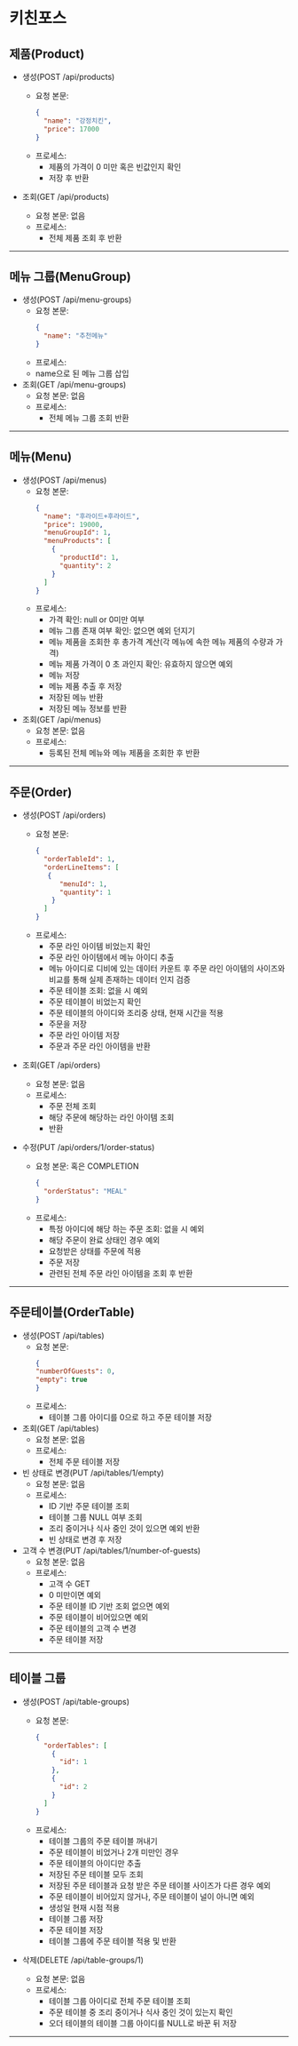 # 키친포스
## 제품(Product)
- 생성(POST /api/products)
  - 요청 본문:
    ```json
    {
      "name": "강정치킨",
      "price": 17000
    }
    ```
  - 프로세스:
    - 제품의 가격이 0 미만 혹은 빈값인지 확인
    - 저장 후 반환

- 조회(GET /api/products)
  - 요청 본문: 없음
  - 프로세스:
    - 전체 제품 조회 후 반환

---

## 메뉴 그룹(MenuGroup)
- 생성(POST /api/menu-groups)
  - 요청 본문:
    ```json
    {
      "name": "추천메뉴"
    }
    ```
  - 프로세스: 
  - name으로 된 메뉴 그룹 삽입
- 조회(GET /api/menu-groups)
  - 요청 본문: 없음
  - 프로세스: 
    - 전체 메뉴 그룹 조회 반환

---

## 메뉴(Menu)
- 생성(POST /api/menus)
  - 요청 본문: 
    ```json
    {
      "name": "후라이드+후라이드",
      "price": 19000,
      "menuGroupId": 1,
      "menuProducts": [
        {
          "productId": 1,
          "quantity": 2
        }
      ]
    }

    ```
  - 프로세스:
    - 가격 확인: null or 0미만 여부
    - 메뉴 그룹 존재 여부 확인: 없으면 예외 던지기
    - 메뉴 제품을 조회한 후 총가격 계산(각 메뉴에 속한 메뉴 제품의 수량과 가격) 
    - 메뉴 제품 가격이 0 초 과인지 확인: 유효하지 않으면 예외
    - 메뉴 저장
    - 메뉴 제품 추출 후 저장
    - 저장된 메뉴 반환
    - 저장된 메뉴 정보를 반환
- 조회(GET /api/menus)
  - 요청 본문: 없음
  - 프로세스:
    - 등록된 전체 메뉴와 메뉴 제품을 조회한 후 반환

---

## 주문(Order)
- 생성(POST /api/orders)
  - 요청 본문:
    ```json
    {
      "orderTableId": 1,
      "orderLineItems": [
       {
          "menuId": 1,
          "quantity": 1
        } 
      ]
    }
    ```
  - 프로세스: 
    - 주문 라인 아이템 비었는지 확인
    - 주문 라인 아이템에서 메뉴 아이디 추출
    - 메뉴 아이디로 디비에 있는 데이터 카운트 후 주문 라인 아이템의 사이즈와 비교를 통해 실제 존재하는 데이터 인지 검증
    - 주문 테이블 조회: 없을 시 예외
    - 주문 테이블이 비었는지 확인
    - 주문 테이블의 아이디와 조리중 상태, 현재 시간을 적용
    - 주문을 저장
    - 주문 라인 아이템 저장
    - 주문과 주문 라인 아이템을 반환
  
- 조회(GET /api/orders)
  - 요청 본문: 없음
  - 프로세스: 
    - 주문 전체 조회
    - 해당 주문에 해당하는 라인 아이템 조회
    - 반환

- 수정(PUT /api/orders/1/order-status)
  - 요청 본문: 혹은 COMPLETION
    ```json
    {
      "orderStatus": "MEAL"
    }
    ```
  - 프로세스: 
    - 특정 아이디에 해당 하는 주문 조회: 없을 시 예외
    - 해당 주문이 완료 상태인 경우 예외
    - 요청받은 상태를 주문에 적용
    - 주문 저장
    - 관련된 전체 주문 라인 아이템을 조회 후 반환
    
---

## 주문테이블(OrderTable)
- 생성(POST /api/tables)
  - 요청 본문:
    ```json
    {
    "numberOfGuests": 0,
    "empty": true
    }
    ```
  - 프로세스:
    - 테이블 그룹 아이디를 0으로 하고 주문 테이블 저장
- 조회(GET /api/tables)
  - 요청 본문: 없음
  - 프로세스:
      - 전체 주문 테이블 저장
- 빈 상태로 변경(PUT /api/tables/1/empty)
    - 요청 본문: 없음
    - 프로세스:
      - ID 기반 주문 테이블 조회
      - 테이블 그룹 NULL 여부 조회
      - 조리 중이거나 식사 중인 것이 있으면 예외 반환
      - 빈 상태로 변경 후 저장
- 고객 수 변경(PUT /api/tables/1/number-of-guests)
    - 요청 본문: 없음
    - 프로세스:
      - 고객 수 GET
      - 0 미만이면 예외
      - 주문 테이블 ID 기반 조회 없으면 예외
      - 주문 테이블이 비어있으면 예외
      - 주문 테이블의 고객 수 변경
      - 주문 테이블 저장

---

## 테이블 그룹
- 생성(POST /api/table-groups)
  - 요청 본문:
    ```json
    {
      "orderTables": [
        {
          "id": 1
        },
        {
          "id": 2
        }
      ]
    }
    ```
  - 프로세스:
    - 테이블 그룹의 주문 테이블 꺼내기
    - 주문 테이블이 비었거나 2개 미만인 경우
    - 주문 테이블의 아이디만 추출
    - 저장된 주문 테이블 모두 조회
    - 저장된 주문 테이블과 요청 받은 주문 테이블 사이즈가 다른 경우 예외
    - 주문 테이블이 비어있지 않거나, 주문 테이블이 널이 아니면 예외
    - 생성일 현재 시점 적용
    - 테이블 그룹 저장
    - 주문 테이블 저장
    - 테이블 그룹에 주문 테이블 적용 및 반환

- 삭제(DELETE /api/table-groups/1)
  - 요청 본문: 없음
  - 프로세스:
    - 테이블 그룹 아이디로 전체 주문 테이블 조회
    - 주문 테이블 중 조리 중이거나 식사 중인 것이 있는지 확인
    - 오더 테이블의 테이블 그룹 아이디를 NULL로 바꾼 뒤 저장

---